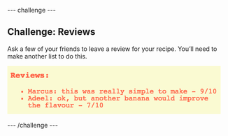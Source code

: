 \--- challenge \---

## Challenge: Reviews

Ask a few of your friends to leave a review for your recipe. You’ll need to make another list to do this.

![posnetek zaslona](images/recipe-reviews.png)

\--- /challenge \---